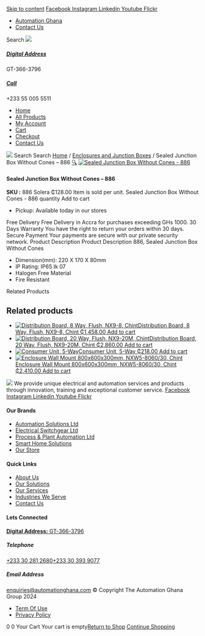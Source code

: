 [Skip to content](https://store.automationghana.com/product/junction-box-886-solera/#content)
[ Facebook ](https://www.facebook.com/automationgh/) [ Instagram ](https://www.instagram.com/automationgh/) [ Linkedin ](https://www.linkedin.com/company/the-automation-ghana-limited/) [ Youtube ](https://www.youtube.com/channel/UCurrRDUSm5oIW39VXjn1u0w) [ Flickr ](https://www.flickr.com/photos/181794037@N07/)
  * [ Automation Ghana ](https://automationghana.com)
  * [ Contact Us ](https://store.automationghana.com/contact/)


Search
[ ![](https://store.automationghana.com/wp-content/uploads/2024/04/Website-TAGG-Logo-BLUE.png) ](https://store.automationghana.com/)
[ ](https://maps.app.goo.gl/m4xeaagWCNbLk4jM6)
#####  [ Digital Address ](https://maps.app.goo.gl/m4xeaagWCNbLk4jM6)
GT-366-3796 
[ ](tel:+233550055511)
#####  [ Call ](tel:+233550055511)
+233 55 005 5511 
  * [Home](https://store.automationghana.com/)
  * [All Products](https://store.automationghana.com/shop/)
  * [My Account](https://store.automationghana.com/my-account/)
  * [Cart](https://store.automationghana.com/cart/)
  * [Checkout](https://store.automationghana.com/checkout/)
  * [Contact Us](https://store.automationghana.com/contact/)


[![](https://store.automationghana.com/wp-content/uploads/2024/04/AutomationGhana_logo_white.png)](https://store.automationghana.com)
Search
Search
[Home](https://store.automationghana.com) / [Enclosures and Junction Boxes](https://store.automationghana.com/product-category/enclosures-and-junction-boxes/) / Sealed Junction Box Without Cones – 886
[🔍](https://store.automationghana.com/product/junction-box-886-solera/)
[![Sealed Junction Box Without Cones - 886](https://store.automationghana.com/wp-content/uploads/2020/04/junction-box1.jpg)](https://store.automationghana.com/wp-content/uploads/2020/04/junction-box1.jpg)
####  Sealed Junction Box Without Cones – 886 
**SKU :** 886 Solera 
₵128.00
Item is sold per unit.
Sealed Junction Box Without Cones - 886 quantity
Add to cart
  * Pickup: Available today in our stores


Free Delivery 
Free Delivery in Accra for purchases exceeding GHs 1000. 
30 Days Warranty 
You have the right to return your orders within 30 days. 
Secure Payment 
Your payments are secure with our private security network. 
Product Description
Product Description
886, Sealed Junction Box Without Cones 
  * Dimension(mm): 220 X 170 X 80mm
  * IP Rating: IP65 Ik 07
  * Halogen Free Material
  * Fire Resistant


Related Products 
## Related products
  * [![Distribution Board, 8 Way, Flush, NX9-8, Chint](https://store.automationghana.com/wp-content/uploads/2020/04/NX9-8-Flush-Chint-300x300.jpg)Distribution Board, 8 Way, Flush, NX9-8, Chint ₵1,458.00 ](https://store.automationghana.com/product/dist-board-nx9-8-flush-chint/)
[Add to cart](https://store.automationghana.com/product/junction-box-886-solera/?add-to-cart=1708)
  * [![Distribution Board, 20 Way, Flush, NX9-20M, Chint](https://store.automationghana.com/wp-content/uploads/2020/04/NX9-8-Surface-Chint.jpg)Distribution Board, 20 Way, Flush, NX9-20M, Chint ₵2,860.00 ](https://store.automationghana.com/product/dist-board-nx9-20m-flush-chint/)
[Add to cart](https://store.automationghana.com/product/junction-box-886-solera/?add-to-cart=1702)
  * [![Consumer Unit, 5-Way](https://store.automationghana.com/wp-content/uploads/2020/04/NX8-8-J-R-300x300.png)Consumer Unit, 5-Way ₵218.00 ](https://store.automationghana.com/product/consumer-unit-nx8-5-j-r-chint/)
[Add to cart](https://store.automationghana.com/product/junction-box-886-solera/?add-to-cart=1645)
  * [![Enclosure Wall Mount 800x600x300mm, NXW5-8060/30, Chint](https://store.automationghana.com/wp-content/uploads/2020/04/NXW5-ENCLOSURES-300x300.png)Enclosure Wall Mount 800x600x300mm, NXW5-8060/30, Chint ₵2,410.00 ](https://store.automationghana.com/product/enclosure-nxw5-8060-30-chint/)
[Add to cart](https://store.automationghana.com/product/junction-box-886-solera/?add-to-cart=1568)


![](https://store.automationghana.com/wp-content/uploads/2024/04/AutomationGhana_logo_white.png)
We provide unique electrical and automation services and products through innovation, training and exceptional customer service.
[ Facebook ](https://www.facebook.com/automationgh/) [ Instagram ](https://www.instagram.com/automationgh/) [ Linkedin ](https://www.linkedin.com/company/the-automation-ghana-limited/) [ Youtube ](https://www.youtube.com/channel/UCurrRDUSm5oIW39VXjn1u0w) [ Flickr ](https://www.flickr.com/photos/181794037@N07/)
#### Our Brands
  * [ Automation Solutions Ltd ](https://store.automationghana.com/product/junction-box-886-solera/)
  * [ Electrical Switchgear Ltd ](https://store.automationghana.com/product/junction-box-886-solera/)
  * [ Process & Plant Automation Ltd ](https://store.automationghana.com/product/junction-box-886-solera/)
  * [ Smart Home Solutions ](https://store.automationghana.com/product/junction-box-886-solera/)
  * [ Our Store ](https://store.automationghana.com/product/junction-box-886-solera/)


#### Quick Links
  * [ About Us ](https://store.automationghana.com/product/junction-box-886-solera/)
  * [ Our Solutions ](https://store.automationghana.com/product/junction-box-886-solera/)
  * [ Our Services ](https://store.automationghana.com/product/junction-box-886-solera/)
  * [ Industries We Serve ](https://store.automationghana.com/product/junction-box-886-solera/)
  * [ Contact Us ](https://store.automationghana.com/product/junction-box-886-solera/)


#### Lets Connected
[**Digital Address:** GT-366-3796](https://maps.app.goo.gl/m4xeaagWCNbLk4jM6)
#####  Telephone 
[ +233 30 281 2680](tel:+233302812680)[+233 30 393 9077](https://store.automationghana.com/product/junction-box-886-solera/+233303939077)
#####  Email Address 
enquiries@automationghana.com 
© Copyright The Automation Ghana Group 2024
  * [ Term Of Use ](https://store.automationghana.com/product/junction-box-886-solera/)
  * [ Privacy Policy ](https://store.automationghana.com/product/junction-box-886-solera/)


0
0
Your Cart
Your cart is empty[Return to Shop](https://store.automationghana.com/shop/)
[Continue Shopping](https://store.automationghana.com/product/junction-box-886-solera/)
